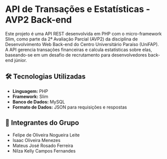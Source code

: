 # API de Transações e Estatísticas - AVP2 Back-end

Este projeto é uma API REST desenvolvida em PHP com o micro-framework Slim, como parte da 2ª Avaliação Parcial (AVP2) da disciplina de Desenvolvimento Web Back-end do Centro Universitário Paraíso (UniFAP). A API gerencia transações financeiras e calcula estatísticas sobre elas, baseando-se em um desafio de recrutamento para desenvolvedores back-end júnior.

## 🛠️ Tecnologias Utilizadas

* **Linguagem:** PHP
* **Framework:** Slim
* **Banco de Dados:** MySQL
* **Formato de Dados:** JSON para requisições e respostas

## 👥 Integrantes do Grupo

* Felipe de Oliveira Nogueira Leite
* Isaac Oliveira Menezes
* Mateus José Rosado Ferreira
* Nilza Kelly Campos Fernandes